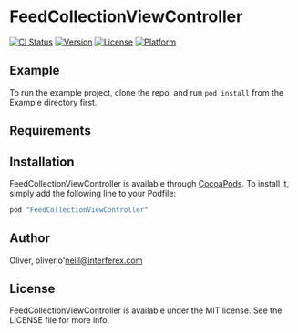 # FeedCollectionViewController

[![CI Status](http://img.shields.io/travis/Oliver/FeedCollectionViewController.svg?style=flat)](https://travis-ci.org/Oliver/FeedCollectionViewController)
[![Version](https://img.shields.io/cocoapods/v/FeedCollectionViewController.svg?style=flat)](http://cocoapods.org/pods/FeedCollectionViewController)
[![License](https://img.shields.io/cocoapods/l/FeedCollectionViewController.svg?style=flat)](http://cocoapods.org/pods/FeedCollectionViewController)
[![Platform](https://img.shields.io/cocoapods/p/FeedCollectionViewController.svg?style=flat)](http://cocoapods.org/pods/FeedCollectionViewController)

## Example

To run the example project, clone the repo, and run `pod install` from the Example directory first.

## Requirements

## Installation

FeedCollectionViewController is available through [CocoaPods](http://cocoapods.org). To install
it, simply add the following line to your Podfile:

```ruby
pod "FeedCollectionViewController"
```

## Author

Oliver, oliver.o'neill@interferex.com

## License

FeedCollectionViewController is available under the MIT license. See the LICENSE file for more info.
